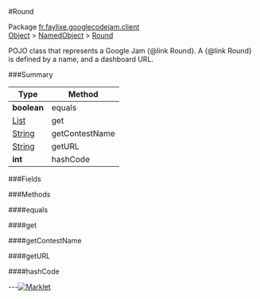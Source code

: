#Round

Package [fr.faylixe.googlecodejam.client](https://github.com/Faylixe/googlecodejam-client/blob/master/fr/faylixe/googlecodejam/client)<br>
[Object]() > [NamedObject](https://github.com/Faylixe/googlecodejam-client/blob/master/javadoc/fr/faylixe/googlecodejam/client/common/NamedObject.md) > [Round](https://github.com/Faylixe/googlecodejam-client/blob/master/javadoc/fr/faylixe/googlecodejam/client/Round.md)

<p>POJO class that represents a Google Jam {@link Round}.
 A {@link Round} is defined by a name, and a dashboard
 URL.</p>

###Summary


| Type | Method |
| --- | --- |
| **boolean** | equals |
| [List]() | get |
| [String]() | getContestName |
| [String]() | getURL |
| **int** | hashCode |

###Fields


###Methods

####equals


####get


####getContestName


####getURL


####hashCode


---[![Marklet](https://img.shields.io/badge/Generated%20by-Marklet-green.svg)](https://github.com/Faylixe/marklet)